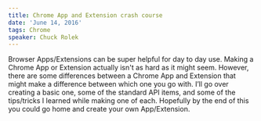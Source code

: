 ```yaml
---
title: Chrome App and Extension crash course
date: 'June 14, 2016'
tags: Chrome
speaker: Chuck Rolek
---
```




Browser Apps/Extensions can be super helpful for day to day use. Making a Chrome App or Extension actually isn't as hard as it might seem. However, there are some differences between a Chrome App and Extension that might make a difference between which one you go with. I’ll go over creating a basic one, some of the standard API items, and some of the tips/tricks I learned while making one of each. Hopefully by the end of this you could go home and create your own App/Extension.

